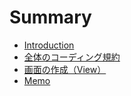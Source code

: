 # Summary

* [Introduction](README.md)
* [全体のコーディング規約](chapter1.md)
* [画面の作成（View）](view.md)
* [Memo](memo.md)


